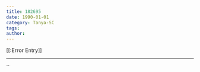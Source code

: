 ```yaml
---
title: 182695
date: 1990-01-01
category: Tanya-SC
tags: 
author: 
---
```


[[:Error Entry]]

---



``
